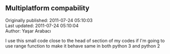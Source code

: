 ## Multiplatform compability  
Originally published: 2011-07-24 05:10:03  
Last updated: 2011-07-24 05:10:04  
Author: Yaşar Arabacı  
  
I use this small code close to the head of section of my codes if I'm going to use range function to make it behave same in both python 3 and python 2